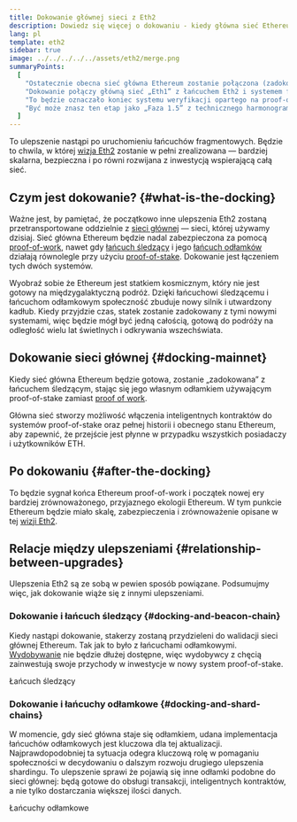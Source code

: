 ```yaml
---
title: Dokowanie głównej sieci z Eth2
description: Dowiedz się więcej o dokowaniu - kiedy główna sieć Ethereum połączy się z systemem proof-of-stake koordynowanym przez łańcuch śledzący.
lang: pl
template: eth2
sidebar: true
image: ../../../../../assets/eth2/merge.png
summaryPoints:
  [
    "Ostatecznie obecna sieć główna Ethereum zostanie połączona (zadokowana) z resztą ulepszeń zawartych w Eth2.",
    "Dokowanie połączy główną sieć „Eth1” z łańcuchem Eth2 i systemem fragmentacji łańcucha sieci.",
    "To będzie oznaczało koniec systemu weryfikacji opartego na proof-of-work oraz pełne przejście na system oparty o proof-of-stake",
    "Być może znasz ten etap jako „Faza 1.5” z technicznego harmonogramu.",
  ]
---
```


<UpgradeStatus dateKey="page-eth2-upgrades-merge-date">
    To ulepszenie nastąpi po uruchomieniu łańcuchów fragmentowych. Będzie to chwila, w której <a href="/eth2/vision/">wizja Eth2</a> zostanie w pełni zrealizowana — bardziej skalarna, bezpieczna i po równi rozwijana z inwestycją wspierającą całą sieć.
</UpgradeStatus>

## Czym jest dokowanie? {#what-is-the-docking}

Ważne jest, by pamiętać, że początkowo inne ulepszenia Eth2 zostaną przetransportowane oddzielnie z [sieci głównej](/glossary/#mainnet) — sieci, której używamy dzisiaj. Sieć główna Ethereum będzie nadal zabezpieczona za pomocą [proof-of-work](/developers/docs/consensus-mechanisms/pow/), nawet gdy [łańcuch śledzący](/eth2/beacon-chain/) i jego [łańcuch odłamków](/eth2/shard-chains/) działają równolegle przy użyciu [proof-of-stake](/developers/docs/consensus-mechanisms/pos/). Dokowanie jest łączeniem tych dwóch systemów.

Wyobraź sobie że Ethereum jest statkiem kosmicznym, który nie jest gotowy na międzygalaktyczną podróż. Dzięki łańcuchowi śledzącemu i łańcuchom odłamkowym społeczność zbuduje nowy silnik i utwardzony kadłub. Kiedy przyjdzie czas, statek zostanie zadokowany z tymi nowymi systemami, więc będzie mógł być jedną całością, gotową do podróży na odległość wielu lat świetlnych i odkrywania wszechświata.

## Dokowanie sieci głównej {#docking-mainnet}

Kiedy sieć główna Ethereum będzie gotowa, zostanie „zadokowana” z łańcuchem śledzącym, stając się jego własnym odłamkiem używającym proof-of-stake zamiast [proof of work](/developers/docs/consensus-mechanisms/pow/).

Główna sieć stworzy możliwość włączenia inteligentnych kontraktów do systemów proof-of-stake oraz pełnej historii i obecnego stanu Ethereum, aby zapewnić, że przejście jest płynne w przypadku wszystkich posiadaczy i użytkowników ETH.

<!-- ### Improving mainnet

Before mainnet docks with the new eth2 system, it’s probably worthwhile sorting some of the issues that are in flight – often referred to as Ethereum1.x.

These include Improvements for

- **End users**: like [EIP-1559](https://eips.ethereum.org/EIPS/eip-1559) which changes the way users bid for blockspace. In other words, making transaction fees more efficient for end users.
- **Client runners**: making running clients more sustainable by capping disk space requirements.
- **Developers**: upgrading the EVM to be more flexible.

Plus many more.

[More on Ethereum1.x](/learn/#eth-1x)

These improvements all have a place in Eth2 so it’s likely that their progress may affect the timing of the docking. -->

## Po dokowaniu {#after-the-docking}

To będzie sygnał końca Ethereum proof-of-work i początek nowej ery bardziej zrównoważonego, przyjaznego ekologii Ethereum. W tym punkcie Ethereum będzie miało skalę, zabezpieczenia i zrównoważenie opisane w tej [wizji Eth2](/eth2/vision/).

## Relacje między ulepszeniami {#relationship-between-upgrades}

Ulepszenia Eth2 są ze sobą w pewien sposób powiązane. Podsumujmy więc, jak dokowanie wiąże się z innymi ulepszeniami.

### Dokowanie i łańcuch śledzący {#docking-and-beacon-chain}

Kiedy nastąpi dokowanie, stakerzy zostaną przydzieleni do walidacji sieci głównej Ethereum. Tak jak to było z łańcuchami odłamkowymi. [Wydobywanie](/developers/docs/consensus-mechanisms/pow/mining/) nie będzie dłużej dostępne, więc wydobywcy z chęcią zainwestują swoje przychody w inwestycje w nowy system proof-of-stake.

<ButtonLink to="/eth2/beacon-chain/">Łańcuch śledzący</ButtonLink>

### Dokowanie i łańcuchy odłamkowe {#docking-and-shard-chains}

W momencie, gdy sieć główna staje się odłamkiem, udana implementacja łańcuchów odłamkowych jest kluczowa dla tej aktualizacji. Najprawdopodobniej ta sytuacja odegra kluczową rolę w pomaganiu społeczności w decydowaniu o dalszym rozwoju drugiego ulepszenia shardingu. To ulepszenie sprawi że pojawią się inne odłamki podobne do sieci głównej: będą gotowe do obsługi transakcji, inteligentnych kontraktów, a nie tylko dostarczania większej ilości danych.

<ButtonLink to="/eth2/shard-chains/">Łańcuchy odłamkowe</ButtonLink>
